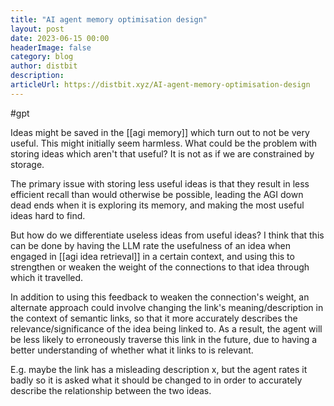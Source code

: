 ```yaml
---
title: "AI agent memory optimisation design"
layout: post
date: 2023-06-15 00:00
headerImage: false
category: blog
author: distbit
description: 
articleUrl: https://distbit.xyz/AI-agent-memory-optimisation-design
---
```


#gpt 

Ideas might be saved in the [[agi memory]] which turn out to not be very useful. This might initially seem harmless. What could be the problem with storing ideas which aren't that useful? It is not as if we are constrained by storage.

The primary issue with storing less useful ideas is that they result in less efficient recall than would otherwise be possible, leading the AGI down dead ends when it is exploring its memory, and making the most useful ideas hard to find.

But how do we differentiate useless ideas from useful ideas?
I think that this can be done by having the LLM rate the usefulness of an idea when engaged in [[agi idea retrieval]] in a certain context, and using this to strengthen or weaken the weight of the connections to that idea through which it travelled. 

In addition to using this feedback to weaken the connection's weight, an alternate approach could involve changing the link's meaning/description in the context of semantic links, so that it more accurately describes the relevance/significance of the idea being linked to. As a result, the agent will be less likely to erroneously traverse this link in the future, due to having a better understanding of whether what it links to is relevant. 

E.g. maybe the link has a misleading description x, but the agent rates it badly so it is asked what it should be changed to in order to accurately describe the relationship between the two ideas.
